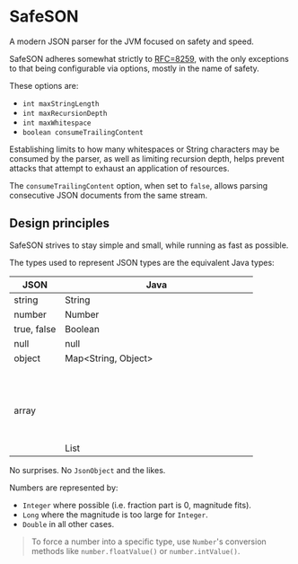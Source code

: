 # SafeSON

A modern JSON parser for the JVM focused on safety and speed.

SafeSON adheres somewhat strictly to [RFC=8259](https://tools.ietf.org/html/rfc8259), with the only exceptions to that
being configurable via options, mostly in the name of safety.

These options are:

* `int maxStringLength`
* `int maxRecursionDepth`
* `int maxWhitespace`
* `boolean consumeTrailingContent`

Establishing limits to how many whitespaces or String characters may be consumed by the parser, as well as limiting
recursion depth, helps prevent attacks that attempt to exhaust an application of resources.

The `consumeTrailingContent` option, when set to `false`, allows parsing consecutive JSON documents from the same stream.

## Design principles

SafeSON strives to stay simple and small, while running as fast as possible.

The types used to represent JSON types are the equivalent Java types:

|      JSON                |       Java          |
|--------------------------|---------------------|
| string                   | String              |
| number                   | Number              |
| true, false              | Boolean             |
| null                     | null                |
| object                   | Map<String, Object> |
| array                    | List<Object>        |

No surprises. No `JsonObject` and the likes.

Numbers are represented by:

* `Integer` where possible (i.e. fraction part is 0, magnitude fits).
* `Long` where the magnitude is too large for `Integer`.
* `Double` in all other cases.

> To force a number into a specific type, use `Number`'s conversion methods like `number.floatValue()` or `number.intValue()`.

